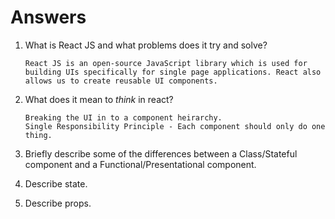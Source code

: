 # Answers

1.  What is React JS and what problems does it try and solve?

        React JS is an open-source JavaScript library which is used for building UIs specifically for single page applications. React also allows us to create reusable UI components. 

1.  What does it mean to _think_ in react?

        Breaking the UI in to a component heirarchy. 
        Single Responsibility Principle - Each component should only do one thing. 

1.  Briefly describe some of the differences between a Class/Stateful component and a Functional/Presentational component.

1.  Describe state.

1.  Describe props.
